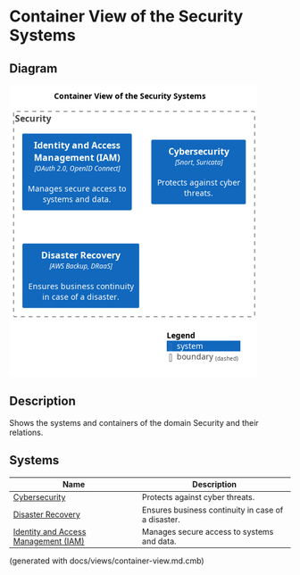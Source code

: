 # Container View of the Security Systems

## Diagram
![Container View of the Security Systems](../../mybank/security/container-view.png)

## Description
Shows the systems and containers of the domain Security and their relations.
## Systems
| Name | Description |
|---|---|
| [Cybersecurity](../../mybank/security/cybersecurity-system.md) | Protects against cyber threats. |
| [Disaster Recovery](../../mybank/security/disaster-recovery-system.md) | Ensures business continuity in case of a disaster. |
| [Identity and Access Management (IAM)](../../mybank/security/identity-access-management-system.md) | Manages secure access to systems and data. |


(generated with docs/views/container-view.md.cmb)
